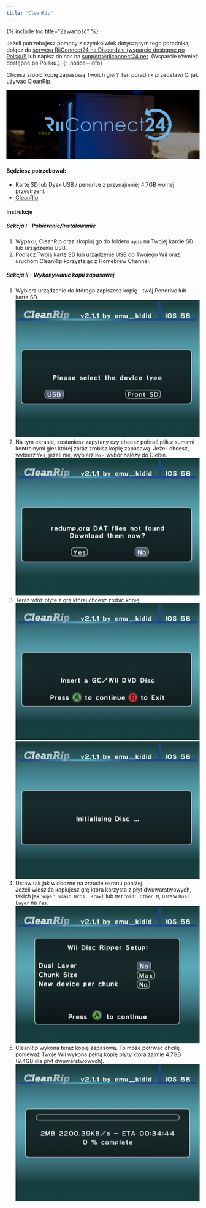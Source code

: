 ```yaml
---
title: "CleanRip"
---
```


{% include toc title="Zawartość" %}

Jeżeli potrzebujesz pomocy z czymkolwiek dotyczącym tego poradnika, dołącz do [serwera RiiConnect24 na Discordzie (wsparcie dostępne po Polsku!)](https://discord.gg/b4Y7jfD) lub napisz do nas na [support@riiconnect24.net](mailto:support@riiconnect24.net). (Wsparcie również dostępne po Polsku.).
{: .notice--info}

Chcesz zrobić kopię zapasową Twoich gier? Ten poradnik przedstawi Ci jak używać CleanRip.

![Logo RiiConnect24](/images/WiiRC24Logo.jpg)

#### Będziesz potrzebował:

* Kartę SD lub Dysk USB / pendrive z przynajmniej 4.7GB wolnej przestrzeni.
* [CleanRip](https://github.com/emukidid/cleanrip/releases/latest)

#### Instrukcje

##### Sekcja I - Pobieranie/Instalowanie

1. Wypakuj CleanRip oraz skopiuj go do folderu `apps` na Twojej karcie SD lub urządzeniu USB.
1. Podłącz Twoją kartę SD lub urządzenie USB do Twojego Wii oraz uruchom CleanRip korzystając z Homebrew Channel.

##### Sekcja II - Wykonywanie kopii zapasowej

1. Wybierz urządzenie do którego zapiszesz kopię - twój Pendrive lub karta SD.![Typ urządzenia](/images/CleanRip/2.png)
1. Na tym ekranie, zostaniesz zapytany czy chcesz pobrać plik z sumami kontrolnymi gier której zaraz zrobisz kopię zapasową. Jeżeli chcesz, wybierz `Yes`, jeżeli nie, wybierz `No` - wybór należy do Ciebie. ![DAT](/images/CleanRip/3.png)
1. Teraz włóż płytę z grą której chcesz zrobić kopię. ![DVD](/images/CleanRip/4.png) ![Inicjalizowanie płyty](/images/CleanRip/5.png)
1. Ustaw tak jak widoczne na zrzucie ekranu poniżej.<br>Jeżeli wiesz że kopiujesz grę która korzysta z płyt dwuwarstwowych, takich jak `Super Smash Bros. Brawl` lub `Metroid: Other M`, ustaw `Dual Layer` na `Yes`. ![Ustawienia](/images/CleanRip/6.png)
1. CleanRip wykona teraz kopię zapasową. To może potrwać chcilę ponieważ Twoje Wii wykona pełną kopię płyty która zajmie 4.7GB (9.4GB dla płyt dwuwarstwowych). ![Kopiowanie](/images/CleanRip/7.png)
